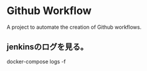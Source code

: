 # Github Workflow

A project to automate the creation of Github workflows.

## jenkinsのログを見る。
docker-compose logs -f